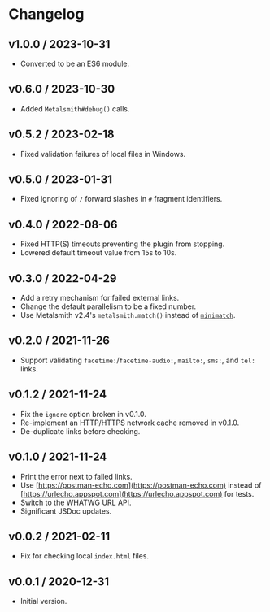 # Changelog

## v1.0.0 / 2023-10-31

- Converted to be an ES6 module.

## v0.6.0 / 2023-10-30

- Added `Metalsmith#debug()` calls.

## v0.5.2 / 2023-02-18

- Fixed validation failures of local files in Windows.

## v0.5.0 / 2023-01-31

- Fixed ignoring of `/` forward slashes in `#` fragment identifiers.

## v0.4.0 / 2022-08-06

- Fixed HTTP(S) timeouts preventing the plugin from stopping.
- Lowered default timeout value from 15s to 10s.

## v0.3.0 / 2022-04-29

- Add a retry mechanism for failed external links.
- Change the default parallelism to be a fixed number.
- Use Metalsmith v2.4's `metalsmith.match()` instead of [`minimatch`](https://www.npmjs.com/package/minimatch).

## v0.2.0 / 2021-11-26

- Support validating `facetime:`/`facetime-audio:`, `mailto:`, `sms:`, and `tel:` links.

## v0.1.2 / 2021-11-24

- Fix the `ignore` option broken in v0.1.0.
- Re-implement an HTTP/HTTPS network cache removed in v0.1.0.
- De-duplicate links before checking.

## v0.1.0 / 2021-11-24

- Print the error next to failed links.
- Use [https://postman-echo.com](https://postman-echo.com) instead of [https://urlecho.appspot.com](https://urlecho.appspot.com) for tests.
- Switch to the WHATWG URL API.
- Significant JSDoc updates.

## v0.0.2 / 2021-02-11

- Fix for checking local `index.html` files.

## v0.0.1 / 2020-12-31

- Initial version.
